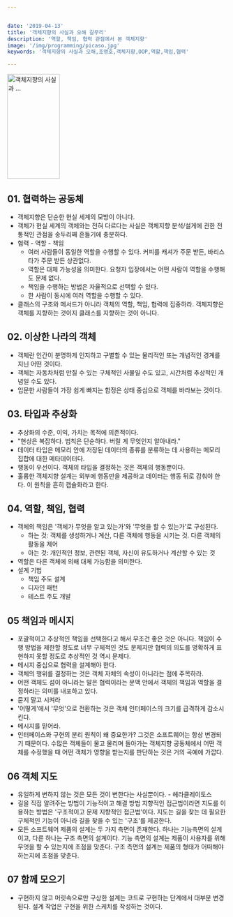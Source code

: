 ```yaml
---


date: '2019-04-13'
title: '객체지향의 사실과 오해 갈무리'
description: '역할, 책임, 협력 관점에서 본 객체지향'
image: '/img/programming/picaso.jpg'
keywords: '객체지향의 사실과 오해,조영호,객체지향,OOP,역할,책임,협력'

---
```


<a href="https://coupa.ng/bg8QU1" target="_blank"><img src="https://static.coupangcdn.com/image/affiliate/banner/4576ea47efc5a30c30610685d299b0cf@2x.jpg" alt="객체지향의 사실과 ..." width="120" height="240"></a>

## 01. 협력하는 공동체

- 객체지향은 단순한 현실 세계의 모방이 아니다.
- 객체가 현실 세계의 객체와는 전혀 다르다는 사실은 객체지향 분석/설게에 관한 전통적인 관점을 송두리째 흔들기에 충분하다.
- 협력 - 역할 - 책임
    - 여러 사람들이 동일한 역할을 수행할 수 있다. 커피를 캐셔가 주문 받든, 바리스타가 주문 받든 상관없다.
    - 역할은 대체 가능성을 의미한다. 요청자 입장에서는 어떤 사람이 역할을 수행해도 문제 없다.
    - 책임을 수행하는 방법은 자율적으로 선택할 수 있다.
    - 한 사람이 동시에 여러  역할을 수행할 수 있다.
- 클래스의 구조와 메서드가 아니라 객체의 역할, 책임, 협력에 집중하라. 객체지향은 객체를 지향하는 것이지 클래스를 지향하는 것이 아니다.

## 02. 이상한 나라의 객체

- 객체란 인간이 분명하게 인지하고 구별할 수 있는 물리적인 또는 개념적인 경계를 지닌 어떤 것이다.
- 객체는 자동차처럼 만질 수 있는 구체적인 사물일 수도 있고, 시간처럼 추상적인 개념일 수도 있다.
- 입문한 사람들이 가장 쉽게 빠지는 함정은 상태 중심으로 객체를 바라보는 것이다.

## 03. 타입과 추상화

- 추상화의 수준, 이익, 가치는 목적에 의존적이다.
- "현상은 복잡하다. 법칙은 단순하다. 버릴 게 무엇인지 알아내라."
- 데이터 타입은 메모리 안에 저장된 데이터의 종류를 분류하는 데 사용하는 메모리 집합에 대한 메타데이터다.
- 행동이 우선이다. 객체의 타입을 결정하는 것은 객체의 행동뿐이다.
- 훌륭한 객체지향 설계는 외부에 행동만을 제공하고 데이터는 행동 뒤로 감춰야 한다. 이 원칙을 흔히 캡슐화라고 한다.

## 04. 역할, 책임, 협력

- 객체의 책임은 '객체가 무엇을 알고 있는가'와 '무엇을 할 수 있는가'로 구성된다.
    - 하는 것: 객체를 생성하거나 계산, 다른 객체에 행동을 시키는 것. 다른 객체의 활동을 제어
    - 아는 것: 개인적인 정보, 관련된 객체, 자신이 유도하거나 계산할 수 있는 것
- 역할은 다른 객체에 의해 대체  가능함을 의미한다.
- 설계 기법
    - 책임 주도 설계
    - 디자인 패턴
    - 테스트 주도 개발

## 05 책임과 메시지

- 포괄적이고 추상적인 책임을 선택한다고 해서 무조건 좋은 것은 아니다. 책임이 수행 방법을 제한할 정도로 너무 구체적인 것도 문제지만 협력의 의도를 명확하게 표현하지 못할 정도로 추상적인 것 역시 문제다.
- 메시지 중심으로 협력을 설계해야 한다.
- 객체의 행위를 결정하는 것은 객체 자체의 속성이 아니라는 점에 주목하라.
- 어떤 객체도 섬이 아니라는 말은 협력이라는 문맥 안에서 객체의 책임과 역할을 결정하라는 의미를 내포하고 있다.
- 묻지 말고 시켜라
- '어떻게'에서 '무엇'으로 전환하는 것은 객체 인터페이스의 크기를 급격하게 감소시킨다.
- 메시지를 믿어라.
- 인터페이스와 구현의 분리 원칙이 왜 중요한가? 그것은 소프트웨어는 항상 변경되기 때문이다. 수많은 객체들이 물고 물리며 돌아가는 객체지향 공동체에서 어떤 객체를 수정했을 때 어떤 객체가 영향을 받는지를 판단하는 것은 거의 곡예에 가깝다.

## 06 객체 지도

- 유일하게 변하지 않는 것은 모든 것이 변한다는 사실뿐이다. - 헤라클레이토스
- 길을 직접 알려주는 방법이 기능적이고 해결 방법 지향적인 접근법이라면 지도를 이용하는 방법은 '구조적이고 문제 지향적인 접근법'이다. 지도는 길을 찾는 데 필요한 구체적인 기능이 아니라 길을 찾을 수 있는 '구조'를 제공한다.
- 모든 소프트웨어 제품의 설계는 두 가지 측면이 존재한다. 하나는 기능측면의 설계이고, 다른 하나는 구조 측면의 설계이다. 기능 측면의 설계는 제품이 사용자를 위해 무엇을 할 수 있는지에 초점을 맞춘다. 구조 측면의 설계는 제품의 형태가 어떠해야 하는지에 초점을 맞춘다.

## 07 함께 모으기

- 구현하지 않고 머릿속으로만 구상한 설계는 코드로 구현하는 단계에서 대부분 변경된다. 설계 작업은 구현을 위한 스케치를 작성하는 것이다.